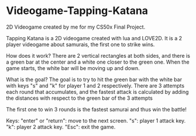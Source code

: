# Videogame-Tapping-Katana
2D Videogame created by me for my CS50x Final Project.

Tapping Katana is a 2D videogame created with lua and LOVE2D.
It is a 2 player videogame about samurais, the first one to strike wins.

How does it work?
There are 2 vertical rectangles at both sides, and there is a green bar at the center and a white one closer to the green one. When the game starts, the white bar will be moving up and down.

What is the goal?
The goal is to try to hit the green bar with the white bar with keys "s" and "k" for player 1 and 2 respectively. There are 3 attempts each round that accumulates, and the fastest attack is calculated by adding the distances with respect to the green bar of the 3 attempts

The first one to win 3 rounds is the fastest samurai and thus win the battle!

Keys: "enter" or "return": move to the next screen. "s": player 1 attack key. "k": player 2 attack key. "Esc": exit the game.
